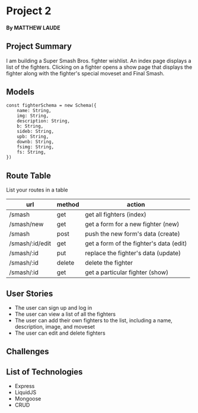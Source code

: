 # Project 2
#### By MATTHEW LAUDE

## Project Summary

I am building a Super Smash Bros. fighter wishlist. An index page displays a list of the fighters. Clicking on a fighter opens a show page that displays the fighter along with the fighter's special moveset and Final Smash. 

## Models

```
const fighterSchema = new Schema({
    name: String,
    img: String,
    description: String,
    b: String,
    sideb: String,
    upb: String,
    downb: String,
    fsimg: String,
    fs: String,
})
```

## Route Table

List your routes in a table

| url | method | action |
|-----|--------|--------|
| /smash | get | get all fighters (index)|
| /smash/new | get | get a form for a new fighter (new) |
| /smash | post | push the new form's data (create) |
| /smash/:id/edit | get | get a form of the fighter's data (edit) | 
| /smash/:id | put | replace the fighter's data (update) |
| /smash/:id | delete | delete the fighter |(destroy) |
| /smash/:id | get | get a particular fighter (show)|

## User Stories

- The user can sign up and log in
- The user can view a list of all the fighters
- The user can add their own fighters to the list, including a name, description, image, and moveset
- The user can edit and delete fighters

## Challenges


## List of Technologies
- Express
- LiquidJS
- Mongoose
- CRUD 